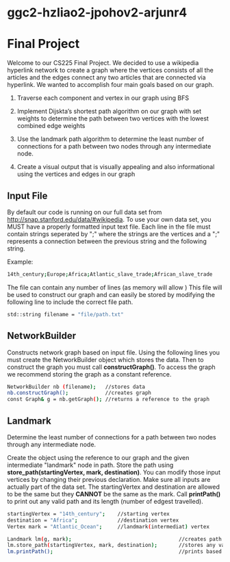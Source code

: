# ggc2-hzliao2-jpohov2-arjunr4

# Final Project

Welcome to our CS225 Final Project. We decided to use a wikipedia hyperlink network to create a graph where the vertices consists of all the articles and the edges connect any two articles that are connected via hyperlink. 
We wanted to accomplish four main goals based on our graph.

1. Traverse each component and vertex in our graph using BFS
2. Implement Dijskta’s shortest path algorithm on our graph with set weights to determine the path between two vertices with the lowest combined edge weights
3. Use the landmark path algorithm to determine the least number of connections for a path between two nodes through any intermediate node.

4. Create a visual output that is visually appealing and also informational using the vertices and edges in our graph

          

## Input File

By default our code is running on our full data set from http://snap.stanford.edu/data/#wikipedia. To use your own data set, you MUST have a properly formatted input text file. Each line in the file must contain strings seperated by ";" where the strings are the vertices and a ";" represents a connection between the previous string and the following string.

Example:

```bash
14th_century;Europe;Africa;Atlantic_slave_trade;African_slave_trade
```
The file can contain any number of lines (as memory will allow
)
This file will be used to construct our graph and can easily be stored by modifying the following line to include the correct file path.

```bash
std::string filename = "file/path.txt"
```

## NetworkBuilder

Constructs network graph based on input file. Using the following lines you must create the NetworkBuilder object which stores the data. Then to construct the graph you must call __constructGraph()__. To access the graph we recommend storing the graph as a constant reference.

```bash
NetworkBuilder nb (filename);   //stores data
nb.constructGraph();            //creates graph
const Graph& g = nb.getGraph(); //returns a reference to the graph
```
## Landmark
Determine the least number of connections for a path between two nodes through any intermediate node.


Create the object using the reference to our graph and the given intermediate "landmark" node in path. Store the path using __store_path(startingVertex, mark, destination)__. You can modify those input vertices by changing their previous declaration. Make sure all inputs are actually part of the data set. The startingVertex and destination are allowed to be the same but they __CANNOT__ be the same as the mark. Call __printPath()__ to print out any valid path and its length (number of edgest travelled).

```bash
startingVertex = "14th_century";    //starting vertex
destination = "Africa";             //destination vertex
Vertex mark = "Atlantic_Ocean";     //landmark(intermediat) vertex

Landmark lm(g, mark);                                   //creates path between vertices
lm.store_path(startingVertex, mark, destination);       //stores any valid path
lm.printPath();                                         //prints based on what has been stored
```

